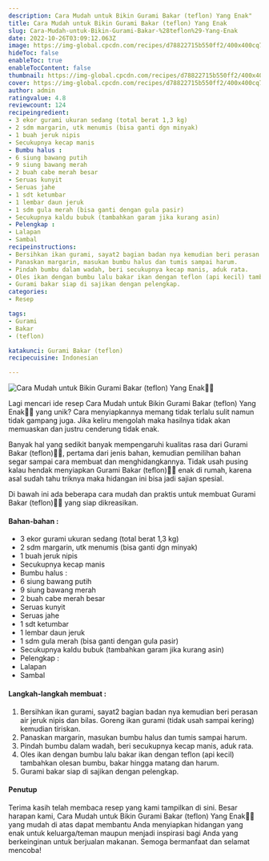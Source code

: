 ```yaml
---
description: Cara Mudah untuk Bikin Gurami Bakar (teflon) Yang Enak"
title: Cara Mudah untuk Bikin Gurami Bakar (teflon) Yang Enak
slug: Cara-Mudah-untuk-Bikin-Gurami-Bakar-%28teflon%29-Yang-Enak
date: 2022-10-26T03:09:12.063Z
image: https://img-global.cpcdn.com/recipes/d78822715b550ff2/400x400cq70/photo.jpg
hideToc: false
enableToc: true
enableTocContent: false
thumbnail: https://img-global.cpcdn.com/recipes/d78822715b550ff2/400x400cq70/photo.jpg
cover: https://img-global.cpcdn.com/recipes/d78822715b550ff2/400x400cq70/photo.jpg
author: admin
ratingvalue: 4.8
reviewcount: 124
recipeingredient:
- 3 ekor gurami ukuran sedang (total berat 1,3 kg)
- 2 sdm margarin, utk menumis (bisa ganti dgn minyak)
- 1 buah jeruk nipis
- Secukupnya kecap manis
- Bumbu halus :
- 6 siung bawang putih
- 9 siung bawang merah
- 2 buah cabe merah besar
- Seruas kunyit
- Seruas jahe
- 1 sdt ketumbar
- 1 lembar daun jeruk
- 1 sdm gula merah (bisa ganti dengan gula pasir)
- Secukupnya kaldu bubuk (tambahkan garam jika kurang asin)
- Pelengkap :
- Lalapan
- Sambal
recipeinstructions:
- Bersihkan ikan gurami, sayat2 bagian badan nya kemudian beri perasan air jeruk nipis dan bilas. Goreng ikan gurami (tidak usah sampai kering) kemudian tiriskan.
- Panaskan margarin, masukan bumbu halus dan tumis sampai harum.
- Pindah bumbu dalam wadah, beri secukupnya kecap manis, aduk rata.
- Oles ikan dengan bumbu lalu bakar ikan dengan teflon (api kecil) tambahkan olesan bumbu, bakar hingga matang dan harum.
- Gurami bakar siap di sajikan dengan pelengkap.
categories:
- Resep

tags:
- Gurami
- Bakar
- (teflon)

katakunci: Gurami Bakar (teflon)
recipecuisine: Indonesian

---
```


![Cara Mudah untuk Bikin Gurami Bakar (teflon) Yang Enak👩‍🍳](https://img-global.cpcdn.com/recipes/d78822715b550ff2/400x400cq70/photo.jpg)

Lagi mencari ide resep Cara Mudah untuk Bikin Gurami Bakar (teflon) Yang Enak👩‍🍳 yang unik? Cara menyiapkannya memang tidak terlalu sulit namun tidak gampang juga. Jika keliru mengolah maka hasilnya tidak akan memuaskan dan justru cenderung tidak enak.

Banyak hal yang sedikit banyak mempengaruhi kualitas rasa dari Gurami Bakar (teflon)👩‍🍳, pertama dari jenis bahan, kemudian pemilihan bahan segar sampai cara membuat dan menghidangkannya. Tidak usah pusing kalau hendak menyiapkan Gurami Bakar (teflon)👩‍🍳 enak di rumah, karena asal sudah tahu triknya maka hidangan ini bisa jadi sajian spesial.

Di bawah ini ada beberapa cara mudah dan praktis untuk membuat Gurami Bakar (teflon)👩‍🍳 yang siap dikreasikan.

<!--inarticleads1-->

#### Bahan-bahan :

- 3 ekor gurami ukuran sedang (total berat 1,3 kg)
- 2 sdm margarin, utk menumis (bisa ganti dgn minyak)
- 1 buah jeruk nipis
- Secukupnya kecap manis
- Bumbu halus :
- 6 siung bawang putih
- 9 siung bawang merah
- 2 buah cabe merah besar
- Seruas kunyit
- Seruas jahe
- 1 sdt ketumbar
- 1 lembar daun jeruk
- 1 sdm gula merah (bisa ganti dengan gula pasir)
- Secukupnya kaldu bubuk (tambahkan garam jika kurang asin)
- Pelengkap :
- Lalapan
- Sambal

<!--inarticleads2-->

#### Langkah-langkah membuat :

1. Bersihkan ikan gurami, sayat2 bagian badan nya kemudian beri perasan air jeruk nipis dan bilas. Goreng ikan gurami (tidak usah sampai kering) kemudian tiriskan.
1. Panaskan margarin, masukan bumbu halus dan tumis sampai harum.
1. Pindah bumbu dalam wadah, beri secukupnya kecap manis, aduk rata.
1. Oles ikan dengan bumbu lalu bakar ikan dengan teflon (api kecil) tambahkan olesan bumbu, bakar hingga matang dan harum.
1. Gurami bakar siap di sajikan dengan pelengkap.

#### Penutup

Terima kasih telah membaca resep yang kami tampilkan di sini. Besar harapan kami, Cara Mudah untuk Bikin Gurami Bakar (teflon) Yang Enak👩‍🍳 yang mudah di atas dapat membantu Anda menyiapkan hidangan yang enak untuk keluarga/teman maupun menjadi inspirasi bagi Anda yang berkeinginan untuk berjualan makanan. Semoga bermanfaat dan selamat mencoba!